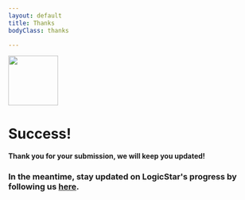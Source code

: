 ```yaml
---
layout: default
title: Thanks
bodyClass: thanks

---
```

<div class="thanks_sec">
    <div class="container">
        <div class="row justify-content-center">
            <div class="col-lg-12 col-md-12 col-12">
                <div class="check-image text-center mb-3">
                    <img src="{{ site.baseurl }}/assets/images/website/icons/thanks-tick.png" width="100px">
                </div>
                <div class="thanks_content">
                    <h1 class="text-center">Success!</h1>
                    <h4 class="text-center">Thank you for your submission, we will keep you updated!</h4>
                    <h3 class="text-center">
                        In the meantime, stay updated on LogicStar's progress by following us 
                        <a  href="https://www.linkedin.com/company/logicstar-ai/">here</a>.
                    </h3>
                </div>
            </div>
        </div>
    </div>
</div>
